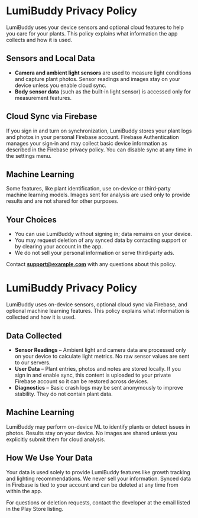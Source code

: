 # LumiBuddy Privacy Policy

LumiBuddy uses your device sensors and optional cloud features to help you care for your plants. This policy explains what information the app collects and how it is used.

## Sensors and Local Data

- **Camera and ambient light sensors** are used to measure light conditions and capture plant photos. Sensor readings and images stay on your device unless you enable cloud sync.
- **Body sensor data** (such as the built‑in light sensor) is accessed only for measurement features.

## Cloud Sync via Firebase

If you sign in and turn on synchronization, LumiBuddy stores your plant logs and photos in your personal Firebase account. Firebase Authentication manages your sign‑in and may collect basic device information as described in the Firebase privacy policy. You can disable sync at any time in the settings menu.

## Machine Learning

Some features, like plant identification, use on‑device or third‑party machine learning models. Images sent for analysis are used only to provide results and are not shared for other purposes.

## Your Choices

- You can use LumiBuddy without signing in; data remains on your device.
- You may request deletion of any synced data by contacting support or by clearing your account in the app.
- We do not sell your personal information or serve third‑party ads.

Contact **support@example.com** with any questions about this policy.


# LumiBuddy Privacy Policy

LumiBuddy uses on-device sensors, optional cloud sync via Firebase, and optional machine learning features. This policy explains what information is collected and how it is used.

## Data Collected

- **Sensor Readings** – Ambient light and camera data are processed only on your device to calculate light metrics. No raw sensor values are sent to our servers.
- **User Data** – Plant entries, photos and notes are stored locally. If you sign in and enable sync, this content is uploaded to your private Firebase account so it can be restored across devices.
- **Diagnostics** – Basic crash logs may be sent anonymously to improve stability. They do not contain plant data.

## Machine Learning

LumiBuddy may perform on-device ML to identify plants or detect issues in photos. Results stay on your device. No images are shared unless you explicitly submit them for cloud analysis.

## How We Use Your Data

Your data is used solely to provide LumiBuddy features like growth tracking and lighting recommendations. We never sell your information. Synced data in Firebase is tied to your account and can be deleted at any time from within the app.

For questions or deletion requests, contact the developer at the email listed in the Play Store listing.